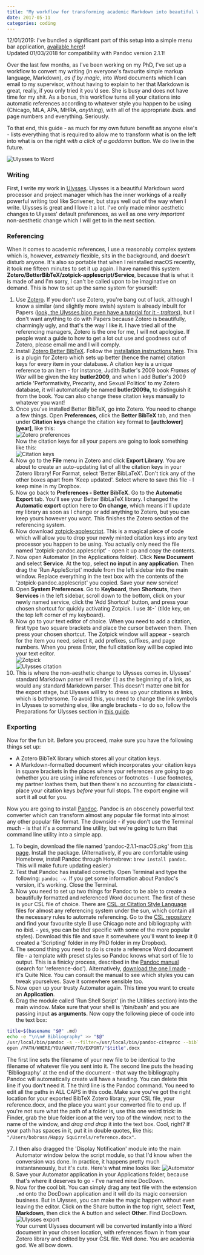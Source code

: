 ```yaml
---
title: "My workflow for transforming academic Markdown into beautiful Word documents"
date: 2017-05-11
categories: coding
---
```


<div class='alert'>12/01/2019: I've bundled a significant part of this setup into a simple menu bar application, <a href="https://raphaelkabo.com/blog/posts/introducing-docdown/">available here</a>)!</div>

<div class='alert'>Updated 01/03/2018 for compatibility with Pandoc version 2.1.1!</div>

Over the last few months, as I've been working on my PhD, I've set up a workflow to convert my writing (in everyone's favourite simple markup language, Markdown), _as if by magic_, into Word documents which I can email to my supervisor, without having to explain to her that Markdown is great, really, if you only tried it you'd see. She is busy and does not have time for my shit. As a bonus, this workflow turns all your citations into automatic references according to whatever style you happen to be using (Chicago, MLA, APA, MHRA, _anything_), with all of the appropriate _ibids._ and page numbers and everything. Seriously.

To that end, this guide - as much for my own future benefit as anyone else's - lists everything that is required to allow me to transform what is on the left into what is on the right _with a click of a goddamn button_. We do live in the future.

![Ulysses to Word](/assets/ulysses-to-word.png)

### Writing
First, I write my work in [Ulysses](https://ulyssesapp.com). Ulysses is a beautiful Markdown word processor and project manager which has the inner workings of a really powerful writing tool like Scrivener, but stays well out of the way when I write. Ulysses is great and I love it a lot. I've only made minor aesthetic changes to Ulysses' default preferences, as well as one _very important_ non-aesthetic change which I will get to in the next section.

### Referencing
When it comes to academic references, I use a reasonably complex system which is, however, _extremely_ flexible, sits in the background, and doesn't disturb anyone. It's also so portable that when I reinstalled macOS recently, it took me fifteen minutes to set it up again. I have named this system **Zotero/BetterBibTeX/zotpick-applescript/Service**, because that is what it is made of and I'm sorry, I can't be called upon to be imaginative on demand. This is how to set up the same system for yourself:

1. Use [Zotero](https://www.zotero.org). If you don't use Zotero, you're bang out of luck, although I know a similar (and slightly more swish) system is already inbuilt for Papers ([look, the Ulysses blog even have a tutorial for it - _traitors_](https://ulyssesapp.com/blog/2015/12/academic-writing-on-the-mac-papers-and-ulysses/)), but I don't want anything to do with Papers because Zotero is beautifully, charmingly ugly, and that's the way I like it. I have tried all of the referencing managers, Zotero is the one for me, I will not apologise. If people want a guide to how to get a lot out use and goodness out of Zotero, please email me and I will comply.
2. Install [Zotero Better BibTeX](https://github.com/retorquere/zotero-better-bibtex). Follow the [installation instructions here](https://github.com/retorquere/zotero-better-bibtex/wiki/Installation). This is a plugin for Zotero which sets up better (hence the name) citation keys for every item in your database. A citation key is a unique reference to an item - for instance, Judith Butler's 2009 book _Frames of War_ will be given the key **butler2009**, and when I add Butler's 2009 article 'Performativity, Precarity, and Sexual Politics' to my Zotero database, it will automatically be named **butler2009a**, to distinguish it from the book. You can also change these citation keys manually to whatever you want!
3. Once you've installed Better BibTeX, go into Zotero. You need to change a few things. Open **Preferences**, click the **Better BibTeX** tab, and then under **Citation keys** change the citation key format to **[auth:lower][year]**, like this:  
![Zotero preferences](/assets/zotero-preferences.png)  
Now the citation keys for all your papers are going to look something like this:  
![Citation keys](/assets/citation-keys.png)
4. Now go to the **File** menu in Zotero and click **Export Library**. You are about to create an auto-updating list of all the citation keys in your Zotero library! For Format, select 'Better BibLaTeX'. Don't tick any of the other boxes apart from 'Keep updated'. Select where to save this file - I keep mine in my Dropbox.
5. Now go back to **Preferences - Better BibTeX**. Go to the **Automatic Export** tab. You'll see your Better BibLaTeX library. I changed the **Automatic export** option here to **On change**, which means it'll update my library as soon as I change or add anything to Zotero, but you can keep yours however you want. This finishes the Zotero section of the referencing system.
6. Now download [zotpick-applescript](https://github.com/davepwsmith/zotpick-applescript). This is a magical piece of code which will allow you to drop your newly minted citation keys into any text processor you happen to be using. You actually only need the file named 'zotpick-pandoc.applescript' - open it up and copy the contents.
7. Now open Automator (in the Applications folder). Click **New Document** and select **Service**. At the top, select **no input** in **any application**. Then drag the 'Run AppleScript' module from the left sidebar into the main window. Replace everything in the text box with the contents of the 'zotpick-pandoc.applescript' you copied. Save your new service!
8. Open **System Preferences**. Go to **Keyboard**, then **Shortcuts**, then **Services** in the left sidebar, scroll down to the bottom, click on your newly named service, click the 'Add Shortcut' button, and press your chosen shortcut for quickly activating Zotpick. I use ⌘-\` (tilde key, on the top left corner of my keyboard).
9. Now go to your text editor of choice. When you need to add a citation, first type two square brackets and place the cursor between them. Then press your chosen shortcut. The Zotpick window will appear - search for the item you need, select it, add prefixes, suffixes, and page numbers. When you press Enter, the full citation key will be copied into your text editor.  
![Zotpick](/assets/zotpick.png)  
![Ulysses citation](/assets/ulysses-citation.png)
10. This is where the non-aesthetic change to Ulysses comes in. Ulysses' standard Markdown parser will render `[]` as the beginning of a link, as would any standard Markdown parser. This doesn't matter one bit for the export stage, but Ulysses will try to dress up your citations as links, which is bothersome. To avoid this, you need to change the link symbols in Ulysses to something else, like angle brackets - to do so, follow the Preparations for Ulysses section in [this guide](https://ulyssesapp.com/blog/2015/12/academic-writing-on-the-mac-papers-and-ulysses/).

### Exporting
Now for the fun bit. Before you proceed, make sure you have the following things set up:

* A Zotero BibTeX library which stores all your citation keys.
* A Markdown-formatted document which incorporates your citation keys in square brackets in the places where your references are going to go (whether you are using inline references or footnotes - I use footnotes, my partner loathes them, but then there's no accounting for classicists - place your citation keys _before_ your full stops. The export engine will sort it all out for you.

Now you are going to install [Pandoc](http://pandoc.org). Pandoc is an obscenely powerful text converter which can transform almost any popular file format into almost any other popular file format. The downside - if you don't use the Terminal much - is that it's a command line utility, but we're going to turn that command line utility into a simple app.

1. To begin, download the file named 'pandoc-2.1.1-macOS.pkg' from [this page](https://github.com/jgm/pandoc/releases/tag/2.1.1). Install the package. (Alternatively, if you are comfortable using Homebrew, install Pandoc through Homebrew: `brew install pandoc`. This will make future updating easier.)
2. Test that Pandoc has installed correctly. Open Terminal and type the following: `pandoc -v`. If you get some information about Pandoc's version, it's working. Close the Terminal.
3. Now you need to set up two things for Pandoc to be able to create a beautifully formatted and referenced Word document. The first of these is your CSL file of choice. There are [CSL, or Citation Style Language](http://citationstyles.org) files for almost any referencing system under the sun, which contain all the necessary rules to automate referencing. Go to the [CSL repository](https://github.com/citation-style-language/styles) and find your favourite style (I use Chicago note and bibliography with no ibid. - yes, you can be _that_ specific with some of the more popular styles). Download this file and save it somewhere you'll want to keep it (I created a 'Scripting' folder in my PhD folder in my Dropbox).
4. The second thing you need to do is create a reference Word document file - a template with preset styles so Pandoc knows what sort of file to output. This is a finicky process, described in the [Pandoc manual](http://pandoc.org/MANUAL.html) (search for 'reference-doc'). Alternatively, [download the one I made](/assets/reference.docx) - it's Quite Nice. You can consult the manual to see which styles you can tweak yourselves. Save it somewhere sensible too.
5.  Now open up your trusty Automator again. This time you want to create an **Application**.
6. Drag the module called 'Run Shell Script' (in the Utilities section) into the main window. Make sure that your shell is '/bin/bash' and you are passing input **as arguments**. Now copy the following piece of code into the text box:
  ``` bash
  title=$(basename "$@" .md)
  echo -e "\n\n# Bibliography" >> "$@"
  /usr/local/bin/pandoc -s --filter=/usr/local/bin/pandoc-citeproc --bibliography /PATH/TO/BIBTEX/LIBRARY/Zotero.bib --csl /PATH/TO/CSL/FILE/FILENAME.csl --reference-doc /PATH/TO/REFERENCE/DOC/reference.docx -f markdown+smart -t docx -o /PATH/WHERE/YOU/WANT/TO/EXPORT/"$title".docx "$@"
  open /PATH/WHERE/YOU/WANT/TO/EXPORT/"$title".docx
  ```
  The first line sets the filename of your new file to be identical to the filename of whatever file you sent into it. The second line puts the heading 'Bibliography' at the end of the document - that way the bibliography Pandoc will automatically create will have a heading. You can delete this line if you don't need it. The third line is the Pandoc command. You need to edit all the paths in ALL CAPS in this code. Make sure you've got the right location for your exported BibTeX Zotero library, your CSL file, your reference.docx, and the place you want your converted file to end up. If you're not sure what the path of a folder is, use this one weird trick: in Finder, grab the blue folder icon at the very top of the window, next to the name of the window, and _drag and drop_ it into the text box. Cool, right? If your path has spaces in it, put it in double quotes, like this: `"/Users/bobross/Happy Squirrels/reference.docx"`.
  
7. I then also dragged the 'Display Notification' module into the main Automator window below the script module, so that I'd know when the conversion was done. In practice, it happens pretty much instantaneously, but it's cute. Here's what mine looks like:
![Automator](/assets/automator.png)
8. Save your Automator application in your Applications folder, because that's where it deserves to go - I've named mine DocDown.
9. Now for the cool bit. You can simply drag any text file with the extension `.md` onto the DocDown application and it will do its magic conversion business. But in Ulysses, you can make the magic happen without even leaving the editor. Click on the Share button in the top right, select **Text**, **Markdown**, then click the A button and select **Other**. Find DocDown.
![Ulysses export](/assets/ulysses-export.png)<br>
Your current Ulysses document will be converted instantly into a Word document in your chosen location, with references flown in from your Zotero library and edited by your CSL file. Well done. You are academia god. We all bow down.
